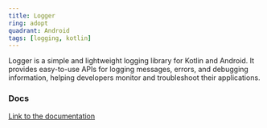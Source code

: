 ```yaml
---
title: Logger
ring: adopt
quadrant: Android
tags: [logging, kotlin]
---
```


Logger is a simple and lightweight logging library for Kotlin and Android. It provides easy-to-use APIs for logging messages, errors, and debugging information, helping developers monitor and troubleshoot their applications.

### Docs

[Link to the documentation](https://github.com/orhanobut/logger)
